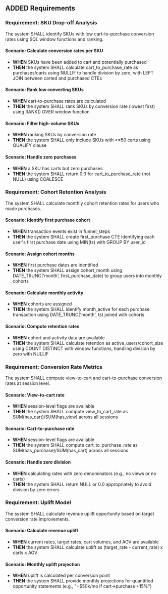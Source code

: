 ## ADDED Requirements

### Requirement: SKU Drop-off Analysis
The system SHALL identify SKUs with low cart-to-purchase conversion rates using SQL window functions and ranking.

#### Scenario: Calculate conversion rates per SKU
- **WHEN** SKUs have been added to cart and potentially purchased
- **THEN** the system SHALL calculate cart_to_purchase_rate as purchases/carts using NULLIF to handle division by zero, with LEFT JOIN between carted and purchased CTEs

#### Scenario: Rank low converting SKUs
- **WHEN** cart-to-purchase rates are calculated
- **THEN** the system SHALL rank SKUs by conversion rate (lowest first) using RANK() OVER window function

#### Scenario: Filter high-volume SKUs
- **WHEN** ranking SKUs by conversion rate
- **THEN** the system SHALL only include SKUs with >=50 carts using QUALIFY clause

#### Scenario: Handle zero purchases
- **WHEN** a SKU has carts but zero purchases
- **THEN** the system SHALL return 0.0 for cart_to_purchase_rate (not NULL) using COALESCE

### Requirement: Cohort Retention Analysis
The system SHALL calculate monthly cohort retention rates for users who made purchases.

#### Scenario: Identify first purchase cohort
- **WHEN** transaction events exist in funnel_steps
- **THEN** the system SHALL create first_purchase CTE identifying each user's first purchase date using MIN(ts) with GROUP BY user_id

#### Scenario: Assign cohort months
- **WHEN** first purchase dates are identified
- **THEN** the system SHALL assign cohort_month using DATE_TRUNC('month', first_purchase_date) to group users into monthly cohorts

#### Scenario: Calculate monthly activity
- **WHEN** cohorts are assigned
- **THEN** the system SHALL identify month_active for each purchase transaction using DATE_TRUNC('month', ts) joined with cohorts

#### Scenario: Compute retention rates
- **WHEN** cohort and activity data are available
- **THEN** the system SHALL calculate retention as active_users/cohort_size using COUNT DISTINCT with window functions, handling division by zero with NULLIF

### Requirement: Conversion Rate Metrics
The system SHALL compute view-to-cart and cart-to-purchase conversion rates at session level.

#### Scenario: View-to-cart rate
- **WHEN** session-level flags are available
- **THEN** the system SHALL compute view_to_cart_rate as SUM(has_cart)/SUM(has_view) across all sessions

#### Scenario: Cart-to-purchase rate
- **WHEN** session-level flags are available
- **THEN** the system SHALL compute cart_to_purchase_rate as SUM(has_purchase)/SUM(has_cart) across all sessions

#### Scenario: Handle zero division
- **WHEN** calculating rates with zero denominators (e.g., no views or no carts)
- **THEN** the system SHALL return NULL or 0.0 appropriately to avoid division by zero errors

### Requirement: Uplift Model
The system SHALL calculate revenue uplift opportunity based on target conversion rate improvements.

#### Scenario: Calculate revenue uplift
- **WHEN** current rates, target rates, cart volumes, and AOV are available
- **THEN** the system SHALL calculate uplift as (target_rate - current_rate) x carts x AOV

#### Scenario: Monthly uplift projection
- **WHEN** uplift is calculated per conversion point
- **THEN** the system SHALL provide monthly projections for quantified opportunity statements (e.g., "+$50k/mo if cart->purchase +15%")

